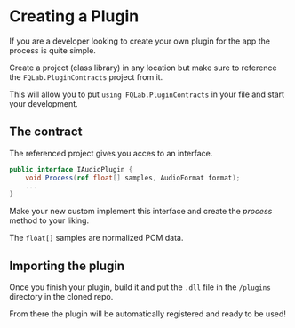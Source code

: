 # Creating a Plugin

If you are a developer looking to create your own plugin for the app the process is quite simple.

Create a project (class library) in any location but make sure to reference the `FQLab.PluginContracts` project from it.

This will allow you to put `using FQLab.PluginContracts` in your file and start your development.

## The contract

The referenced project gives you acces to an interface.

```csharp
public interface IAudioPlugin {
    void Process(ref float[] samples, AudioFormat format);
    ...
}
```

Make your new custom implement this interface and create the *process* method to your liking.

The `float[]` samples are normalized PCM data.

## Importing the plugin 

Once you finish your plugin, build it and put the `.dll` file in the `/plugins` directory in the cloned repo.

From there the plugin will be automatically registered and ready to be used!

